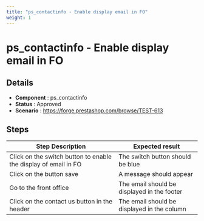 ```yaml
---
title: "ps_contactinfo - Enable display email in FO"
weight: 1
---
```


# ps_contactinfo - Enable display email in FO
## Details
* **Component** : ps_contactinfo
* **Status** : Approved
* **Scenario** : https://forge.prestashop.com/browse/TEST-613

## Steps
| Step Description | Expected result |
| ----- | ----- |
| Click on the switch button to enable the display of email in FO | The switch button should be blue |
| Click on the button save | A message should appear |
| Go to the front office | The email should be displayed in the footer |
| Click on the contact us button in the header | The email should be displayed in the column |